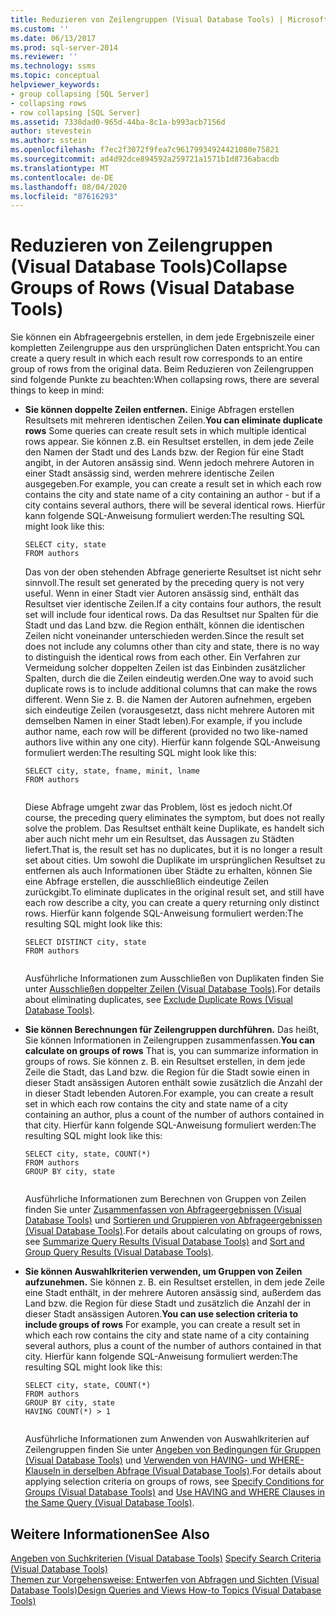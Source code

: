 ```yaml
---
title: Reduzieren von Zeilengruppen (Visual Database Tools) | Microsoft-Dokumentation
ms.custom: ''
ms.date: 06/13/2017
ms.prod: sql-server-2014
ms.reviewer: ''
ms.technology: ssms
ms.topic: conceptual
helpviewer_keywords:
- group collapsing [SQL Server]
- collapsing rows
- row collapsing [SQL Server]
ms.assetid: 7338dad0-965d-44ba-8c1a-b993acb7156d
author: stevestein
ms.author: sstein
ms.openlocfilehash: f7ec2f3072f9fea7c96179934924421080e75821
ms.sourcegitcommit: ad4d92dce894592a259721a1571b1d8736abacdb
ms.translationtype: MT
ms.contentlocale: de-DE
ms.lasthandoff: 08/04/2020
ms.locfileid: "87616293"
---
```

# <a name="collapse-groups-of-rows-visual-database-tools"></a><span data-ttu-id="1a3b8-102">Reduzieren von Zeilengruppen (Visual Database Tools)</span><span class="sxs-lookup"><span data-stu-id="1a3b8-102">Collapse Groups of Rows (Visual Database Tools)</span></span>
  <span data-ttu-id="1a3b8-103">Sie können ein Abfrageergebnis erstellen, in dem jede Ergebniszeile einer kompletten Zeilengruppe aus den ursprünglichen Daten entspricht.</span><span class="sxs-lookup"><span data-stu-id="1a3b8-103">You can create a query result in which each result row corresponds to an entire group of rows from the original data.</span></span> <span data-ttu-id="1a3b8-104">Beim Reduzieren von Zeilengruppen sind folgende Punkte zu beachten:</span><span class="sxs-lookup"><span data-stu-id="1a3b8-104">When collapsing rows, there are several things to keep in mind:</span></span>  
  
-   <span data-ttu-id="1a3b8-105">**Sie können doppelte Zeilen entfernen.** Einige Abfragen erstellen Resultsets mit mehreren identischen Zeilen.</span><span class="sxs-lookup"><span data-stu-id="1a3b8-105">**You can eliminate duplicate rows** Some queries can create result sets in which multiple identical rows appear.</span></span> <span data-ttu-id="1a3b8-106">Sie können z.B. ein Resultset erstellen, in dem jede Zeile den Namen der Stadt und des Lands bzw. der Region für eine Stadt angibt, in der Autoren ansässig sind. Wenn jedoch mehrere Autoren in einer Stadt ansässig sind, werden mehrere identische Zeilen ausgegeben.</span><span class="sxs-lookup"><span data-stu-id="1a3b8-106">For example, you can create a result set in which each row contains the city and state name of a city containing an author - but if a city contains several authors, there will be several identical rows.</span></span> <span data-ttu-id="1a3b8-107">Hierfür kann folgende SQL-Anweisung formuliert werden:</span><span class="sxs-lookup"><span data-stu-id="1a3b8-107">The resulting SQL might look like this:</span></span>  
  
    ```  
    SELECT city, state  
    FROM authors  
    ```  
  
     <span data-ttu-id="1a3b8-108">Das von der oben stehenden Abfrage generierte Resultset ist nicht sehr sinnvoll.</span><span class="sxs-lookup"><span data-stu-id="1a3b8-108">The result set generated by the preceding query is not very useful.</span></span> <span data-ttu-id="1a3b8-109">Wenn in einer Stadt vier Autoren ansässig sind, enthält das Resultset vier identische Zeilen.</span><span class="sxs-lookup"><span data-stu-id="1a3b8-109">If a city contains four authors, the result set will include four identical rows.</span></span> <span data-ttu-id="1a3b8-110">Da das Resultset nur Spalten für die Stadt und das Land bzw. die Region enthält, können die identischen Zeilen nicht voneinander unterschieden werden.</span><span class="sxs-lookup"><span data-stu-id="1a3b8-110">Since the result set does not include any columns other than city and state, there is no way to distinguish the identical rows from each other.</span></span> <span data-ttu-id="1a3b8-111">Ein Verfahren zur Vermeidung solcher doppelten Zeilen ist das Einbinden zusätzlicher Spalten, durch die die Zeilen eindeutig werden.</span><span class="sxs-lookup"><span data-stu-id="1a3b8-111">One way to avoid such duplicate rows is to include additional columns that can make the rows different.</span></span> <span data-ttu-id="1a3b8-112">Wenn Sie z. B. die Namen der Autoren aufnehmen, ergeben sich eindeutige Zeilen (vorausgesetzt, dass nicht mehrere Autoren mit demselben Namen in einer Stadt leben).</span><span class="sxs-lookup"><span data-stu-id="1a3b8-112">For example, if you include author name, each row will be different (provided no two like-named authors live within any one city).</span></span> <span data-ttu-id="1a3b8-113">Hierfür kann folgende SQL-Anweisung formuliert werden:</span><span class="sxs-lookup"><span data-stu-id="1a3b8-113">The resulting SQL might look like this:</span></span>  
  
    ```  
    SELECT city, state, fname, minit, lname  
    FROM authors  
  
    ```  
  
     <span data-ttu-id="1a3b8-114">Diese Abfrage umgeht zwar das Problem, löst es jedoch nicht.</span><span class="sxs-lookup"><span data-stu-id="1a3b8-114">Of course, the preceding query eliminates the symptom, but does not really solve the problem.</span></span> <span data-ttu-id="1a3b8-115">Das Resultset enthält keine Duplikate, es handelt sich aber auch nicht mehr um ein Resultset, das Aussagen zu Städten liefert.</span><span class="sxs-lookup"><span data-stu-id="1a3b8-115">That is, the result set has no duplicates, but it is no longer a result set about cities.</span></span> <span data-ttu-id="1a3b8-116">Um sowohl die Duplikate im ursprünglichen Resultset zu entfernen als auch Informationen über Städte zu erhalten, können Sie eine Abfrage erstellen, die ausschließlich eindeutige Zeilen zurückgibt.</span><span class="sxs-lookup"><span data-stu-id="1a3b8-116">To eliminate duplicates in the original result set, and still have each row describe a city, you can create a query returning only distinct rows.</span></span> <span data-ttu-id="1a3b8-117">Hierfür kann folgende SQL-Anweisung formuliert werden:</span><span class="sxs-lookup"><span data-stu-id="1a3b8-117">The resulting SQL might look like this:</span></span>  
  
    ```  
    SELECT DISTINCT city, state  
    FROM authors  
  
    ```  
  
     <span data-ttu-id="1a3b8-118">Ausführliche Informationen zum Ausschließen von Duplikaten finden Sie unter [Ausschließen doppelter Zeilen &#40;Visual Database Tools&#41;](visual-database-tools.md).</span><span class="sxs-lookup"><span data-stu-id="1a3b8-118">For details about eliminating duplicates, see [Exclude Duplicate Rows &#40;Visual Database Tools&#41;](visual-database-tools.md).</span></span>  
  
-   <span data-ttu-id="1a3b8-119">**Sie können Berechnungen für Zeilengruppen durchführen.** Das heißt, Sie können Informationen in Zeilengruppen zusammenfassen.</span><span class="sxs-lookup"><span data-stu-id="1a3b8-119">**You can calculate on groups of rows** That is, you can summarize information in groups of rows.</span></span> <span data-ttu-id="1a3b8-120">Sie können z. B. ein Resultset erstellen, in dem jede Zeile die Stadt, das Land bzw. die Region für die Stadt sowie einen in dieser Stadt ansässigen Autoren enthält sowie zusätzlich die Anzahl der in dieser Stadt lebenden Autoren.</span><span class="sxs-lookup"><span data-stu-id="1a3b8-120">For example, you can create a result set in which each row contains the city and state name of a city containing an author, plus a count of the number of authors contained in that city.</span></span> <span data-ttu-id="1a3b8-121">Hierfür kann folgende SQL-Anweisung formuliert werden:</span><span class="sxs-lookup"><span data-stu-id="1a3b8-121">The resulting SQL might look like this:</span></span>  
  
    ```  
    SELECT city, state, COUNT(*)  
    FROM authors  
    GROUP BY city, state  
  
    ```  
  
     <span data-ttu-id="1a3b8-122">Ausführliche Informationen zum Berechnen von Gruppen von Zeilen finden Sie unter [Zusammenfassen von Abfrageergebnissen &#40;Visual Database Tools&#41;](summarize-query-results-visual-database-tools.md) und [Sortieren und Gruppieren von Abfrageergebnissen &#40;Visual Database Tools&#41;](sort-and-group-query-results-visual-database-tools.md).</span><span class="sxs-lookup"><span data-stu-id="1a3b8-122">For details about calculating on groups of rows, see [Summarize Query Results &#40;Visual Database Tools&#41;](summarize-query-results-visual-database-tools.md) and [Sort and Group Query Results &#40;Visual Database Tools&#41;](sort-and-group-query-results-visual-database-tools.md).</span></span>  
  
-   <span data-ttu-id="1a3b8-123">**Sie können Auswahlkriterien verwenden, um Gruppen von Zeilen aufzunehmen.** Sie können z. B. ein Resultset erstellen, in dem jede Zeile eine Stadt enthält, in der mehrere Autoren ansässig sind, außerdem das Land bzw. die Region für diese Stadt und zusätzlich die Anzahl der in dieser Stadt ansässigen Autoren.</span><span class="sxs-lookup"><span data-stu-id="1a3b8-123">**You can use selection criteria to include groups of rows** For example, you can create a result set in which each row contains the city and state name of a city containing several authors, plus a count of the number of authors contained in that city.</span></span> <span data-ttu-id="1a3b8-124">Hierfür kann folgende SQL-Anweisung formuliert werden:</span><span class="sxs-lookup"><span data-stu-id="1a3b8-124">The resulting SQL might look like this:</span></span>  
  
    ```  
    SELECT city, state, COUNT(*)  
    FROM authors  
    GROUP BY city, state  
    HAVING COUNT(*) > 1  
  
    ```  
  
     <span data-ttu-id="1a3b8-125">Ausführliche Informationen zum Anwenden von Auswahlkriterien auf Zeilengruppen finden Sie unter [Angeben von Bedingungen für Gruppen &#40;Visual Database Tools&#41;](specify-conditions-for-groups-visual-database-tools.md) und [Verwenden von HAVING- und WHERE-Klauseln in derselben Abfrage &#40;Visual Database Tools&#41;](use-having-and-where-clauses-in-the-same-query-visual-database-tools.md).</span><span class="sxs-lookup"><span data-stu-id="1a3b8-125">For details about applying selection criteria on groups of rows, see [Specify Conditions for Groups &#40;Visual Database Tools&#41;](specify-conditions-for-groups-visual-database-tools.md) and [Use HAVING and WHERE Clauses in the Same Query &#40;Visual Database Tools&#41;](use-having-and-where-clauses-in-the-same-query-visual-database-tools.md).</span></span>  
  
## <a name="see-also"></a><span data-ttu-id="1a3b8-126">Weitere Informationen</span><span class="sxs-lookup"><span data-stu-id="1a3b8-126">See Also</span></span>  
 <span data-ttu-id="1a3b8-127">[Angeben von Suchkriterien &#40;Visual Database Tools&#41;](specify-search-criteria-visual-database-tools.md) </span><span class="sxs-lookup"><span data-stu-id="1a3b8-127">[Specify Search Criteria &#40;Visual Database Tools&#41;](specify-search-criteria-visual-database-tools.md) </span></span>  
 [<span data-ttu-id="1a3b8-128">Themen zur Vorgehensweise: Entwerfen von Abfragen und Sichten &#40;Visual Database Tools&#41;</span><span class="sxs-lookup"><span data-stu-id="1a3b8-128">Design Queries and Views How-to Topics &#40;Visual Database Tools&#41;</span></span>](design-queries-and-views-how-to-topics-visual-database-tools.md)  
  
  
